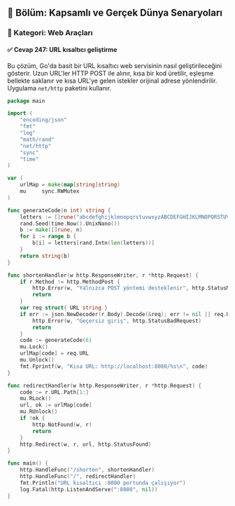 ## 📘 Bölüm: Kapsamlı ve Gerçek Dünya Senaryoları  
### 🔹 Kategori: Web Araçları  
#### ✅ Cevap 247: URL kısaltıcı geliştirme

Bu çözüm, Go'da basit bir URL kısaltıcı web servisinin nasıl geliştirileceğini gösterir. Uzun URL'ler HTTP POST ile alınır, kısa bir kod üretilir, eşleşme bellekte saklanır ve kısa URL'ye gelen istekler orijinal adrese yönlendirilir. Uygulama `net/http` paketini kullanır.

```go
package main

import (
    "encoding/json"
    "fmt"
    "log"
    "math/rand"
    "net/http"
    "sync"
    "time"
)

var (
    urlMap = make(map[string]string)
    mu     sync.RWMutex
)

func generateCode(n int) string {
    letters := []rune("abcdefghijklmnopqrstuvwxyzABCDEFGHIJKLMNOPQRSTUVWXYZ0123456789")
    rand.Seed(time.Now().UnixNano())
    b := make([]rune, n)
    for i := range b {
        b[i] = letters[rand.Intn(len(letters))]
    }
    return string(b)
}

func shortenHandler(w http.ResponseWriter, r *http.Request) {
    if r.Method != http.MethodPost {
        http.Error(w, "Yalnızca POST yöntemi desteklenir", http.StatusMethodNotAllowed)
        return
    }
    var req struct{ URL string }
    if err := json.NewDecoder(r.Body).Decode(&req); err != nil || req.URL == "" {
        http.Error(w, "Geçersiz giriş", http.StatusBadRequest)
        return
    }
    code := generateCode(6)
    mu.Lock()
    urlMap[code] = req.URL
    mu.Unlock()
    fmt.Fprintf(w, "Kısa URL: http://localhost:8080/%s\n", code)
}

func redirectHandler(w http.ResponseWriter, r *http.Request) {
    code := r.URL.Path[1:]
    mu.RLock()
    url, ok := urlMap[code]
    mu.RUnlock()
    if !ok {
        http.NotFound(w, r)
        return
    }
    http.Redirect(w, r, url, http.StatusFound)
}

func main() {
    http.HandleFunc("/shorten", shortenHandler)
    http.HandleFunc("/", redirectHandler)
    fmt.Println("URL kısaltıcı :8080 portunda çalışıyor")
    log.Fatal(http.ListenAndServe(":8080", nil))
}
```
